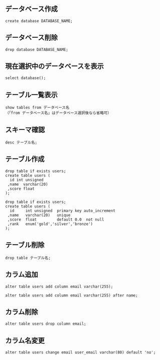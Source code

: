 ## データベース作成
```
create database DATABASE_NAME;
```

## データベース削除
```
drop database DATABASE_NAME;
```

## 現在選択中のデータベースを表示
```
select database();
```

## テーブル一覧表示
```
show tables from データベース名
（「from データベース名」はデータベース選択後なら省略可）
```

## スキーマ確認
```
desc テーブル名;
```

## テーブル作成
```
drop table if exists users;
create table users (
  id int unsigned
 ,name  varchar(20)
 ,score float
);
```

```
drop table if exists users;
create table users (
  id     int unsigned  primary key auto_increment
 ,name   varchar(20)   unique
 ,score  float         default 0.0  not null
 ,rank   enum('gold','silver','bronze')
);
```

## テーブル削除
```
drop table テーブル名;
```

## カラム追加
```
alter table users add column email varchar(255);

alter table users add column email varchar(255) after name;
```

## カラム削除
```
alter table users drop column email;
```

## カラム名変更
```
alter table users change email user_email varchar(80) default 'no';
```



